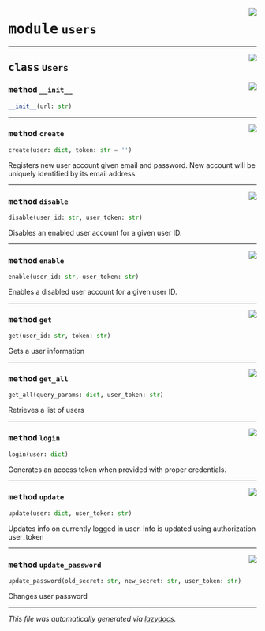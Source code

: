 <!-- markdownlint-disable -->

<a href="https://github.com/mainflux/sdk-py/blob/main/mainflux/users.py#L0"><img align="right" style="float:right;" src="https://img.shields.io/badge/-source-cccccc?style=flat-square"></a>

# <kbd>module</kbd> `users`






---

<a href="https://github.com/mainflux/sdk-py/blob/main/mainflux/users.py#L9"><img align="right" style="float:right;" src="https://img.shields.io/badge/-source-cccccc?style=flat-square"></a>

## <kbd>class</kbd> `Users`




<a href="https://github.com/mainflux/sdk-py/blob/main/mainflux/users.py#L12"><img align="right" style="float:right;" src="https://img.shields.io/badge/-source-cccccc?style=flat-square"></a>

### <kbd>method</kbd> `__init__`

```python
__init__(url: str)
```








---

<a href="https://github.com/mainflux/sdk-py/blob/main/mainflux/users.py#L15"><img align="right" style="float:right;" src="https://img.shields.io/badge/-source-cccccc?style=flat-square"></a>

### <kbd>method</kbd> `create`

```python
create(user: dict, token: str = '')
```

Registers new user account given email and password. New account will be uniquely identified by its email address. 

---

<a href="https://github.com/mainflux/sdk-py/blob/main/mainflux/users.py#L131"><img align="right" style="float:right;" src="https://img.shields.io/badge/-source-cccccc?style=flat-square"></a>

### <kbd>method</kbd> `disable`

```python
disable(user_id: str, user_token: str)
```

Disables an enabled user account for a given user ID. 

---

<a href="https://github.com/mainflux/sdk-py/blob/main/mainflux/users.py#L115"><img align="right" style="float:right;" src="https://img.shields.io/badge/-source-cccccc?style=flat-square"></a>

### <kbd>method</kbd> `enable`

```python
enable(user_id: str, user_token: str)
```

Enables a disabled user account for a given user ID. 

---

<a href="https://github.com/mainflux/sdk-py/blob/main/mainflux/users.py#L46"><img align="right" style="float:right;" src="https://img.shields.io/badge/-source-cccccc?style=flat-square"></a>

### <kbd>method</kbd> `get`

```python
get(user_id: str, token: str)
```

Gets a user information 

---

<a href="https://github.com/mainflux/sdk-py/blob/main/mainflux/users.py#L62"><img align="right" style="float:right;" src="https://img.shields.io/badge/-source-cccccc?style=flat-square"></a>

### <kbd>method</kbd> `get_all`

```python
get_all(query_params: dict, user_token: str)
```

Retrieves a list of users 

---

<a href="https://github.com/mainflux/sdk-py/blob/main/mainflux/users.py#L33"><img align="right" style="float:right;" src="https://img.shields.io/badge/-source-cccccc?style=flat-square"></a>

### <kbd>method</kbd> `login`

```python
login(user: dict)
```

Generates an access token when provided with proper credentials. 

---

<a href="https://github.com/mainflux/sdk-py/blob/main/mainflux/users.py#L79"><img align="right" style="float:right;" src="https://img.shields.io/badge/-source-cccccc?style=flat-square"></a>

### <kbd>method</kbd> `update`

```python
update(user: dict, user_token: str)
```

Updates info on currently logged in user. Info is updated using authorization user_token 

---

<a href="https://github.com/mainflux/sdk-py/blob/main/mainflux/users.py#L97"><img align="right" style="float:right;" src="https://img.shields.io/badge/-source-cccccc?style=flat-square"></a>

### <kbd>method</kbd> `update_password`

```python
update_password(old_secret: str, new_secret: str, user_token: str)
```

Changes user password 




---

_This file was automatically generated via [lazydocs](https://github.com/ml-tooling/lazydocs)._

